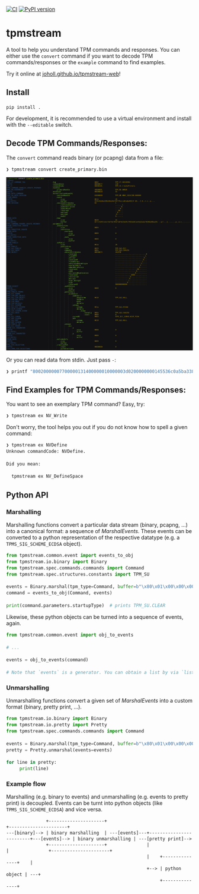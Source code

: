 [![CI](https://github.com/joholl/tpmstream/actions/workflows/test.yml/badge.svg)](https://github.com/joholl/tpmstream/actions/workflows/test.yml)
[![PyPI version](https://img.shields.io/pypi/v/tpmstream)](https://pypi.org/project/tpmstream)

# tpmstream

A tool to help you understand TPM commands and responses. You can either use the
`convert` command if you want to decode TPM commands/responses or the `example`
command to find examples.

Try it online at [joholl.github.io/tpmstream-web](joholl.github.io/tpmstream-web)!

## Install

```pip install .```

For development, it is recommended to use a virtual environment and install with the `--editable` switch.

## Decode TPM Commands/Responses:

The `convert` command reads binary (or pcapng) data from a file:

```bash
❯ tpmstream convert create_primary.bin
```

![Example](doc/example.png?raw=true "Example Screenshot")


Or you can read data from stdin. Just pass `-`:

```bash
❯ printf "80020000007700000131400000010000003d0200000000145536c0a5ba338e58abfe729f76ccca61ebaf821f01002082fc712f21e4c7e47bbf84dfa0fb15ddfc7013eb61ed3eb2edaf0286e88ba20c000400000000001a0023000b0004007200000010001a000b00000003001000000000000000000000"  | xxd -r -p | tpmstream convert -
```

## Find Examples for TPM Commands/Responses:

You want to see an exemplary TPM command? Easy, try:
```bash
❯ tpmstream ex NV_Write
```

Don't worry, the tool helps you out if you do not know how to spell a given command:

```bash
❯ tpmstream ex NVDefine
Unknown commandCode: NVDefine.

Did you mean:

  tpmstream ex NV_DefineSpace
```


## Python API

### Marshalling

Marshalling functions convert a particular data stream (binary, pcapng, ...)
into a canonical format: a sequence of _MarshalEvents_. These events can be
converted to a python representation of the respective datatype (e.g. a
`TPMS_SIG_SCHEME_ECDSA` object).

```python
from tpmstream.common.event import events_to_obj
from tpmstream.io.binary import Binary
from tpmstream.spec.commands.commands import Command
from tpmstream.spec.structures.constants import TPM_SU

events = Binary.marshal(tpm_type=Command, buffer=b"\x80\x01\x00\x00\x00\x0c\x00\x00\x01\x44\x00\x00")
command = events_to_obj(Command, events)

print(command.parameters.startupType)  # prints TPM_SU.CLEAR
```

Likewise, these python objects can be turned into a sequence of events, again.


```python
from tpmstream.common.event import obj_to_events

# ...

events = obj_to_events(command)

# Note that `events` is a generator. You can obtain a list by via `list(events)`
```

### Unmarshalling

Unmarshalling functions convert a given set of _MarshalEvents_ into a custom
format (binary, pretty print, ...).

```python
from tpmstream.io.binary import Binary
from tpmstream.io.pretty import Pretty
from tpmstream.spec.commands.commands import Command

events = Binary.marshal(tpm_type=Command, buffer=b"\x80\x01\x00\x00\x00\x0c\x00\x00\x01\x44\x00\x00")
pretty = Pretty.unmarshal(events=events)

for line in pretty:
     print(line)
```


### Example flow

Marshalling (e.g. binary to events) and unmarshalling (e.g. events to pretty
print) is decoupled. Events can be turnt into python objects (like
`TPMS_SIG_SCHEME_ECDSA`) and vice versa.

```
               +---------------------+                                                         +----------------------+
---[binary]--> | binary marshalling  | ---[events]---+-------------------------+---[events]--> | binary unmarshalling | ---[pretty print]-->
               +---------------------+               |                         |               +----------------------+
                                                     |    +---------------+    |
                                                     +--> | python object | ---+
                                                          +---------------+
```
